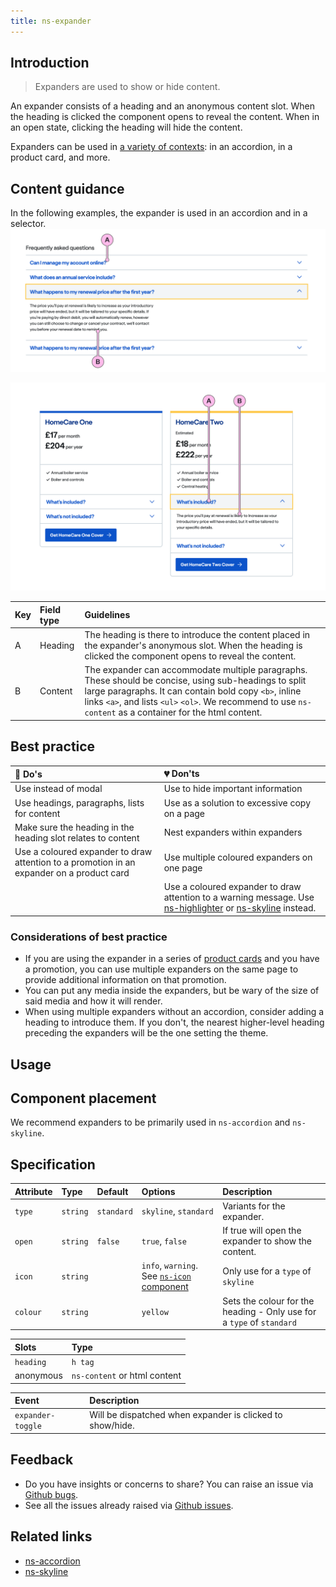 ```yaml
---
title: ns-expander
---
```


## Introduction

> Expanders are used to show or hide content.

An expander consists of a heading and an anonymous content slot.  When the heading is clicked the component opens to reveal the content. When in an open state, clicking the heading will hide the content. 

Expanders can be used in [a variety of contexts](#component-placement): in an accordion, in a product  card, and more. 

## Content guidance
In the following examples, the expander is used in an accordion and in a selector.
![Expander - Being used in an accordion](../../../assets/ns-expander/content-guidance-accordion.webp)

![Expander - Being used in a selector](../../../assets/ns-expander/content-guidance-product-card.webp)

| Key | Field type | Guidelines |
| :--- | :--- | :--- |
| A | Heading | The heading is there to introduce the content placed in the expander's anonymous slot. When the heading is clicked the component opens to reveal the content.   |
| B | Content | The expander can accommodate multiple paragraphs. These should be concise, using sub-headings to split large paragraphs. It can contain bold copy `<b>`, inline links `<a>`, and lists `<ul>` `<ol>`. We recommend to use `ns-content` as a container for the html content.|

## Best practice

| 💚 Do's | 💔 Don'ts |
| :--- | :--- |
| Use instead of modal | Use to hide important information |
| Use headings, paragraphs, lists for content | Use as a solution to excessive copy on a page |
| Make sure the heading in the heading slot relates to content | Nest expanders within expanders |
| Use a coloured expander to draw attention to a promotion in an expander on a product card | Use multiple coloured expanders on one page|
|  | Use a coloured expander to draw attention to a warning message. Use [ns-highlighter](./ns-highlighter) or [ns-skyline](./ns-skyline) instead. |

### Considerations of best practice

- If you are using the expander in a series of [product cards](./ns-product-card) and you have a promotion, you can use multiple expanders on the same page to provide additional information on that promotion.
- You can put any media inside the expanders, but be wary of the size of said media and how it will render.
- When using multiple expanders without an accordion, consider adding a heading to introduce them. If you don't, the nearest higher-level heading preceding the expanders will be the one setting the theme. 

## Usage

<StorybookStory story="components-ns-expander--expander"></StorybookStory>

## Component placement

We recommend expanders to be primarily used in `ns-accordion` and `ns-skyline`.

<ComponentPlacement component="ns-expander" parentComponents="ns-accordion,ns-skyline,ns-card,ns-content,ns-product-card,ns-selector"></ComponentPlacement>


## Specification

| Attribute | Type | Default   | Options   | Description |
| :--- | :--- | :--- | :--- | :--- |
| `type` | `string` | `standard` | `skyline`, `standard` | Variants for the expander. |
| `open` | `string` | `false` | `true`, `false` | If true will open the expander to show the content. |
| `icon` | `string` |  | `info`, `warning`. See [`ns-icon` component](../components/ns-icon) | Only use for a `type` of `skyline` |
| `colour` | `string` |  | `yellow` | Sets the colour for the heading - Only use for a `type` of `standard` |

| Slots | Type |
| :--- | :--- |
| `heading` | `h tag`      |
| anonymous | `ns-content` or html content  |

| Event | Description |
| :--- | :--- |
| `expander-toggle` | Will be dispatched when expander is clicked to show/hide. |

## Feedback

* Do you have insights or concerns to share? You can raise an issue via [Github bugs](https://github.com/ConnectedHomes/nucleus/issues/new?assignees=&labels=Bug&template=a--bug-report.md&title=[bug]%20[ns-expander]).
* See all the issues already raised via [Github issues](https://github.com/connectedHomes/nucleus/issues?utf8=%E2%9C%93&q=is%3Aopen+is%3Aissue+label%3ABug+[ns-expander]).

<PageFooter></PageFooter>

## Related links

* [ns-accordion](./ns-accordion)
* [ns-skyline](./ns-skyline)
